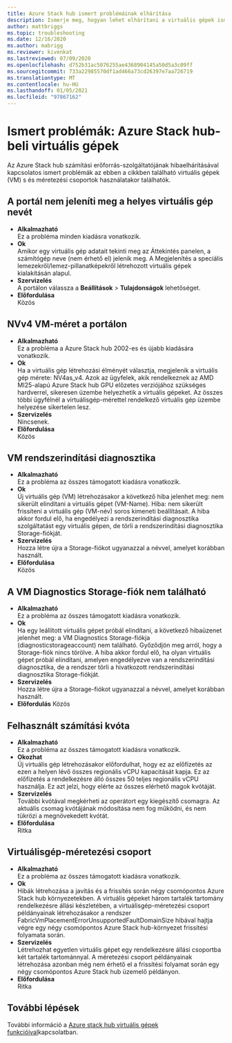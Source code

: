```yaml
---
title: Azure Stack hub ismert problémáinak elhárítása
description: Ismerje meg, hogyan lehet elhárítani a virtuális gépek ismert problémáit Azure Stack hub-on
author: mattbriggs
ms.topic: troubleshooting
ms.date: 12/16/2020
ms.author: mabrigg
ms.reviewer: kivenkat
ms.lastreviewed: 07/09/2020
ms.openlocfilehash: d752b31ac5076255ae4368904145a50d5a3c09ff
ms.sourcegitcommit: 733a22985570df1ad466a73cd26397e7aa726719
ms.translationtype: MT
ms.contentlocale: hu-HU
ms.lasthandoff: 01/05/2021
ms.locfileid: "97867162"
---
```

# <a name="known-issues-vms-on-azure-stack-hub"></a>Ismert problémák: Azure Stack hub-beli virtuális gépek

Az Azure Stack hub számítási erőforrás-szolgáltatójának hibaelhárításával kapcsolatos ismert problémák az ebben a cikkben található virtuális gépek (VM) s és méretezési csoportok használatakor találhatók.

## <a name="portal-doesnt-show-correct-vm-name"></a>A portál nem jeleníti meg a helyes virtuális gép nevét
- **Alkalmazható**  
    Ez a probléma minden kiadásra vonatkozik.  
- **Ok**  
    Amikor egy virtuális gép adatait tekinti meg az Áttekintés panelen, a számítógép neve (nem érhető el) jelenik meg. A Megjelenítés a speciális lemezekről/lemez-pillanatképekről létrehozott virtuális gépek kialakításán alapul.  
- **Szervizelés**  
    A portálon válassza a **Beállítások**  >  **Tulajdonságok** lehetőséget.
- **Előfordulása**  
    Közös  

## <a name="nvv4-vm-size-on-portal"></a>NVv4 VM-méret a portálon
- **Alkalmazható**  
    Ez a probléma a Azure Stack hub 2002-es és újabb kiadására vonatkozik.  
- **Ok**  
    Ha a virtuális gép létrehozási élményét választja, megjelenik a virtuális gép mérete: NV4as_v4. Azok az ügyfelek, akik rendelkeznek az AMD MI25-alapú Azure Stack hub GPU előzetes verziójához szükséges hardverrel, sikeresen üzembe helyezhetik a virtuális gépeket. Az összes többi ügyfélnél a virtuálisgép-mérettel rendelkező virtuális gép üzembe helyezése sikertelen lesz.  
- **Szervizelés**  
    Nincsenek.  
- **Előfordulása**  
    Közös  

## <a name="vm-boot-diagnostics"></a>VM rendszerindítási diagnosztika
- **Alkalmazható**  
    Ez a probléma az összes támogatott kiadásra vonatkozik.  
- **Ok**  
    Új virtuális gép (VM) létrehozásakor a következő hiba jelenhet meg: nem sikerült elindítani a virtuális gépet (VM-Name). Hiba: nem sikerült frissíteni a virtuális gép (VM-név) soros kimeneti beállításait. A hiba akkor fordul elő, ha engedélyezi a rendszerindítási diagnosztika szolgáltatást egy virtuális gépen, de törli a rendszerindítási diagnosztika Storage-fiókját.  
- **Szervizelés**  
    Hozza létre újra a Storage-fiókot ugyanazzal a névvel, amelyet korábban használt.
- **Előfordulása**  
    Közös  

## <a name="vm-diagnostics-storage-account-not-found"></a>A VM Diagnostics Storage-fiók nem található
- **Alkalmazható**  
    Ez a probléma az összes támogatott kiadásra vonatkozik.  
- **Ok**  
    Ha egy leállított virtuális gépet próbál elindítani, a következő hibaüzenet jelenhet meg: a VM Diagnostics Storage-fiókja (diagnosticstorageaccount) nem található. Győződjön meg arról, hogy a Storage-fiók nincs törölve. A hiba akkor fordul elő, ha olyan virtuális gépet próbál elindítani, amelyen engedélyezve van a rendszerindítási diagnosztika, de a rendszer törli a hivatkozott rendszerindítási diagnosztika Storage-fiókját.  
- **Szervizelés**  
    Hozza létre újra a Storage-fiókot ugyanazzal a névvel, amelyet korábban használt.  
- **Előfordulás** Közös  

## <a name="consumed-compute-quota"></a>Felhasznált számítási kvóta
- **Alkalmazható**  
    Ez a probléma az összes támogatott kiadásra vonatkozik.  
- **Okozhat**   
    Új virtuális gép létrehozásakor előfordulhat, hogy ez az előfizetés az ezen a helyen lévő összes regionális vCPU kapacitását kapja. Ez az előfizetés a rendelkezésre álló összes 50 teljes regionális vCPU használja. Ez azt jelzi, hogy elérte az összes elérhető magok kvótáját.  
- **Szervizelés**  
    További kvótával megkérheti az operátort egy kiegészítő csomagra. Az aktuális csomag kvótájának módosítása nem fog működni, és nem tükrözi a megnövekedett kvótát.
- **Előfordulása**  
    Ritka  

## <a name="virtual-machine-scale-set"></a>Virtuálisgép-méretezési csoport

-  **Alkalmazható**  
    Ez a probléma az összes támogatott kiadásra vonatkozik.  
- **Ok**  
    Hibák létrehozása a javítás és a frissítés során négy csomópontos Azure Stack hub környezetekben. A virtuális gépeket három tartalék tartomány rendelkezésre állási készletében, a virtuálisgép-méretezési csoport példányainak létrehozásakor a rendszer FabricVmPlacementErrorUnsupportedFaultDomainSize hibával hajtja végre egy négy csomópontos Azure Stack hub-környezet frissítési folyamata során.  
- **Szervizelés**  
    Létrehozhat egyetlen virtuális gépet egy rendelkezésre állási csoportba két tartalék tartománnyal. A méretezési csoport példányainak létrehozása azonban még nem érhető el a frissítési folyamat során egy négy csomópontos Azure Stack hub üzemelő példányon.  
- **Előfordulása**  
    Ritka  

## <a name="next-steps"></a>További lépések

További információ a [Azure stack hub virtuális gépek funkcióival](azure-stack-vm-considerations.md)kapcsolatban.
